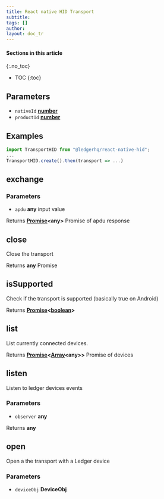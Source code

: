 ```yaml
---
title: React native HID Transport
subtitle:
tags: []
author:
layout: doc_tr
---
```


#### Sections in this article
{:.no_toc}
* TOC
{:toc}


## Parameters

-   `nativeId` **[number](https://developer.mozilla.org/docs/Web/JavaScript/Reference/Global_Objects/Number)**
-   `productId` **[number](https://developer.mozilla.org/docs/Web/JavaScript/Reference/Global_Objects/Number)**

## Examples

```js
import TransportHID from "@ledgerhq/react-native-hid";
...
TransportHID.create().then(transport => ...)
```

## exchange

### Parameters

-   `apdu` **any** input value

Returns **[Promise](https://developer.mozilla.org/docs/Web/JavaScript/Reference/Global_Objects/Promise)&lt;any>** Promise of apdu response

## close

Close the transport

Returns **any** Promise

## isSupported

Check if the transport is supported (basically true on Android)

Returns **[Promise](https://developer.mozilla.org/docs/Web/JavaScript/Reference/Global_Objects/Promise)&lt;[boolean](https://developer.mozilla.org/docs/Web/JavaScript/Reference/Global_Objects/Boolean)>**

## list

List currently connected devices.

Returns **[Promise](https://developer.mozilla.org/docs/Web/JavaScript/Reference/Global_Objects/Promise)&lt;[Array](https://developer.mozilla.org/docs/Web/JavaScript/Reference/Global_Objects/Array)&lt;any>>** Promise of devices

## listen

Listen to ledger devices events

### Parameters

-   `observer` **any**

Returns **any**

## open

Open a the transport with a Ledger device

### Parameters

-   `deviceObj` **DeviceObj**
